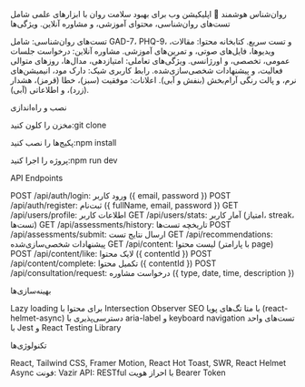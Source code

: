 روان‌شناس هوشمند 🧠
اپلیکیشن وب برای بهبود سلامت روان با ابزارهای علمی شامل تست‌های روان‌شناسی، محتوای آموزشی، و مشاوره آنلاین.
ویژگی‌ها

تست‌های روان‌شناسی: شامل GAD-7، PHQ-9، و تست سریع.
کتابخانه محتوا: مقالات، ویدیوها، فایل‌های صوتی، و تمرین‌های آموزشی.
مشاوره آنلاین: درخواست جلسات عمومی، تخصصی، و اورژانسی.
ویژگی‌های تعاملی: امتیازدهی، مدال‌ها، روزهای متوالی فعالیت، و پیشنهادات شخصی‌سازی‌شده.
رابط کاربری شیک: دارک مود، انیمیشن‌های نرم، و پالت رنگی آرام‌بخش (بنفش و آبی).
اعلانات: موفقیت (سبز)، خطا (قرمز)، هشدار (زرد)، و اطلاعاتی (آبی).

نصب و راه‌اندازی

مخزن را کلون کنید:git clone <repository-url>


پکیج‌ها را نصب کنید:npm install


پروژه را اجرا کنید:npm run dev



API Endpoints

POST /api/auth/login: ورود کاربر ({ email, password })
POST /api/auth/register: ثبت‌نام ({ fullName, email, password })
GET /api/users/profile: اطلاعات کاربر
GET /api/users/stats: آمار کاربر (امتیاز، streak، تست‌ها)
GET /api/assessments/history: تاریخچه تست‌ها
POST /api/assessments/submit: ارسال نتایج تست
GET /api/recommendations: پیشنهادات شخصی‌سازی‌شده
GET /api/content: لیست محتوا (با پارامتر page)
POST /api/content/like: لایک محتوا ({ contentId })
POST /api/content/complete: تکمیل محتوا ({ contentId })
POST /api/consultation/request: درخواست مشاوره ({ type, date, time, description })

بهینه‌سازی‌ها

Lazy loading برای محتوا با Intersection Observer
SEO با متا تگ‌های پویا (react-helmet-async)
دسترسی‌پذیری با aria-label و keyboard navigation
تست‌های واحد با Jest و React Testing Library

تکنولوژی‌ها

React, Tailwind CSS, Framer Motion, React Hot Toast, SWR, React Helmet Async
فونت: Vazir
API: RESTful با احراز هویت Bearer Token
